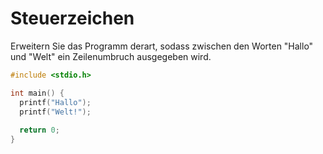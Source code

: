 # Steuerzeichen

Erweitern Sie das Programm derart, sodass zwischen den Worten "Hallo" und "Welt" ein Zeilenumbruch ausgegeben wird.

```cpp
#include <stdio.h>

int main() {
  printf("Hallo");
  printf("Welt!");
  
  return 0;
}
```
